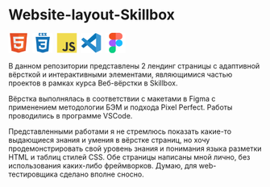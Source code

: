 # Website-layout-Skillbox
<div>
  <img src="https://github.com/devicons/devicon/blob/master/icons/html5/html5-original.svg" title="HTML5" alt="HTML" width="40" height="40"/>&nbsp;
  <img src="https://github.com/devicons/devicon/blob/master/icons/css3/css3-plain-wordmark.svg"  title="CSS3" alt="CSS" width="40" height="40"/>&nbsp;
  <img src="https://github.com/devicons/devicon/blob/master/icons/javascript/javascript-original.svg" title="JavaScript" alt="JavaScript" width="40" height="40"/>&nbsp;
  <img src="https://github.com/devicons/devicon/blob/master/icons/vscode/vscode-original.svg" title="VSCode" alt="VSCode" width="40" height="40"/>&nbsp;
  <img src="https://github.com/devicons/devicon/blob/master/icons/figma/figma-original.svg" title="Figma" alt="Figma" width="40" height="40"/>&nbsp;
 </div>
  
В данном репозитории представлены 2 лендинг страницы с адаптивной вёрсткой и интерактивными элементами, являющимися частью проектов в рамках курса Веб-вёрстки в Skillbox.

Вёрстка выполнялась в соответствии с макетами в Figma с применением методологии БЭМ и подхода Pixel Perfect. Работы проводились в программе VSCode.

Представленными работами я не стремлюсь показать какие-то выдающиеся знания и умения в вёрстке страниц, но хочу продемонстрировать свой уровень знания
и понимания языка разметки HTML и таблиц стилей CSS. Обе страницы написаны мной лично, без использования каких-либо фреймворков.
Думаю, для web-тестировщика сделано вполне сносно.
